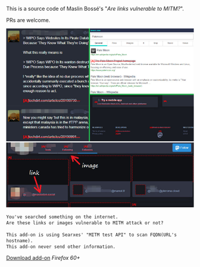 This is a source code of Maslin Bossé's "*Are links vulnerable to MITM?*".

PRs are welcome.


![](../../image/addon_ismitmlink_1.jpg)
![](../../image/addon_ismitmlink_2.jpg)


```
You've searched something on the internet.
Are these links or images vulnerable to MITM attack or not?

This add-on is using Searxes' "MITM test API" to scan FQDN(URL's hostname).
This add-on never send other information.
```

[Download add-on](https://api.searxes.eu.org/_/addon.php?dl=dl&for=ismitmlink)  *Firefox 60+*